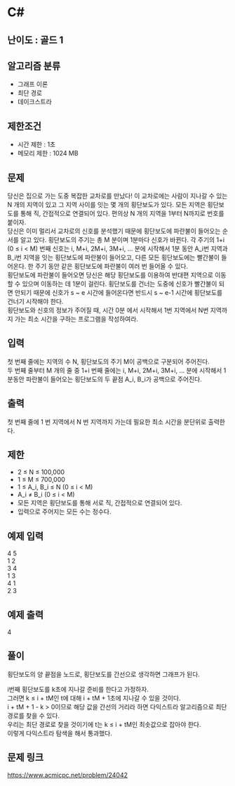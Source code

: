 # C#

## 난이도 : 골드 1

## 알고리즘 분류
  - 그래프 이론
  - 최단 경로
  - 데이크스트라

## 제한조건
  - 시간 제한 : 1초
  - 메모리 제한 : 1024 MB

## 문제
당신은 집으로 가는 도중 복잡한 교차로를 만났다! 이 교차로에는 사람이 지나갈 수 있는 N 개의 지역이 있고 그 지역 사이를 잇는 몇 개의 횡단보도가 있다. 모든 지역은 횡단보도를 통해 직, 간접적으로 연결되어 있다. 편의상 N 개의 지역을 1부터 N까지로 번호를 붙이자.<br/>
당신은 이미 멀리서 교차로의 신호를 분석했기 때문에 횡단보도에 파란불이 들어오는 순서를 알고 있다. 횡단보도의 주기는 총 M 분이며 1분마다 신호가 바뀐다. 각 주기의 1+i (0 ≤ i < M) 번째 신호는 i, M+i, 2M+i, 3M+i, ... 분에 시작해서 1분 동안 A_i번 지역과 B_i번 지역을 잇는 횡단보도에 파란불이 들어오고, 다른 모든 횡단보도에는 빨간불이 들어온다. 한 주기 동안 같은 횡단보도에 파란불이 여러 번 들어올 수 있다.<br/>
횡단보도에 파란불이 들어오면 당신은 해당 횡단보도를 이용하여 반대편 지역으로 이동할 수 있으며 이동하는 데 1분이 걸린다. 횡단보도를 건너는 도중에 신호가 빨간불이 되면 안되기 때문에 신호가 s \~ e 시간에 들어온다면 반드시 s \~ e-1 시간에 횡단보도를 건너기 시작해야 한다.<br/>
횡단보도와 신호의 정보가 주어질 때, 시간 0분 에서 시작해서 1번 지역에서 N번 지역까지 가는 최소 시간을 구하는 프로그램을 작성하여라.<br/>


## 입력
첫 번째 줄에는 지역의 수 N, 횡단보도의 주기 M이 공백으로 구분되어 주어진다.<br/>
두 번째 줄부터 M 개의 줄 중 1+i 번째 줄에는 i, M+i, 2M+i, 3M+i, ... 분에 시작해서 1분동안 파란불이 들어오는 횡단보도의 두 끝점 A_i, B_i가 공백으로 주어진다.<br/>


## 출력
첫 번째 줄에 1 번 지역에서 N 번 지역까지 가는데 필요한 최소 시간을 분단위로 출력한다.<br/>


## 제한
  - 2 ≤ N ≤ 100,000
  - 1 ≤ M ≤ 700,000
  - 1 ≤ A_i, B_i ≤ N (0 ≤ i < M)
  - A_i ≠ B_i (0 ≤ i < M)
  - 모든 지역은 횡단보도를 통해 서로 직, 간접적으로 연결되어 있다.
  - 입력으로 주어지는 모든 수는 정수다.


## 예제 입력
4 5<br/>
1 2<br/>
3 4<br/>
1 3<br/>
4 1<br/>
2 3<br/>


## 예제 출력
4<br/>


## 풀이
횡단보도의 양 끝점을 노드로, 횡단보도를 간선으로 생각하면 그래프가 된다.<br/>


i번째 횡단보도를 k초에 지나갈 준비를 한다고 가정하자.<br/>
그러면 k ≤ i + tM인 t에 대해 i + tM + 1초에 지나갈 수 있을 것이다.<br/>
i + tM + 1 - k > 0이므로 해당 값을 간선의 거리라 하면 다익스트라 알고리즘으로 최단 경로를 찾을 수 있다.<br/>
우리는 최단 경로로 찾을 것이기에 t는 k ≤ i + tM인 최솟값으로 잡아야 한다.<br/>
이렇게 다익스트라 탐색을 해서 통과했다.<br/>


## 문제 링크
https://www.acmicpc.net/problem/24042